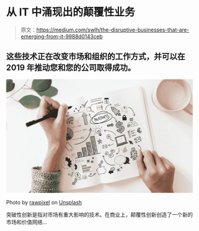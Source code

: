 # 从 IT 中涌现出的颠覆性业务

> 原文：<https://medium.com/swlh/the-disruptive-businesses-that-are-emerging-from-it-9988d0143ceb>

## 这些技术正在改变市场和组织的工作方式，并可以在 2019 年推动您和您的公司取得成功。

![](img/8c46db5bb963d09b22916b012e07825f.png)

Photo by [rawpixel](https://unsplash.com/photos/-uQmL3oweyo?utm_source=unsplash&utm_medium=referral&utm_content=creditCopyText) on [Unsplash](https://unsplash.com/search/photos/startup-business?utm_source=unsplash&utm_medium=referral&utm_content=creditCopyText)

突破性创新是指对市场有重大影响的技术。在商业上，颠覆性创新创造了一个新的市场和价值网络…